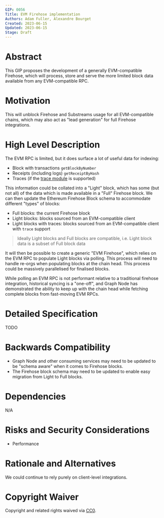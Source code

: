 ```yaml
---
GIP: 0056
Title: EVM Firehose implementation
Authors: Adam Fuller, Alexandre Bourget
Created: 2023-06-15
Updated: 2023-06-15
Stage: Draft
---
```


# Abstract

This GIP proposes the development of a generally EVM-compatible Firehose, which will process, store and serve the more limited block data available from any EVM-compatible RPC.

# Motivation

This will unblock Firehose and Substreams usage for all EVM-compatible chains, which may also act as "lead generation" for full Firehose integrations.

# High Level Description

The EVM RPC is limited, but it does surface a lot of useful data for indexing:

- Block with transactions `getBlockByNumber`
- Receipts (including logs) `getReceiptByHash`
- Traces (if the [trace module](https://openethereum.github.io/JSONRPC-trace-module) is supported)

This information could be collated into a "Light" block, which has some (but not all) of the data which is made available in a "Full" Firehose block. We can then update the Ethereum Firehose Block schema to accommodate different "types" of blocks:

- Full blocks: the current Firehose block
- Light blocks: blocks sourced from an EVM-compatible client
- Light blocks with traces: blocks sourced from an EVM-compatible client with `trace` support

> Ideally Light blocks and Full blocks are compatible, i.e. Light block data is a subset of Full block data

It will then be possible to create a generic "EVM Firehose", which relies on the EVM RPC to populate Light blocks via polling. This process will need to handle re-orgs when populating blocks at the chain head. This process could be massively parallelised for finalised blocks.

While polling an EVM RPC is not performant relative to a traditional firehose integration, historical syncing is a "one-off", and Graph Node has demonstrated the ability to keep up with the chain head while fetching complete blocks from fast-moving EVM RPCs.

# Detailed Specification

TODO

# Backwards Compatibility

- Graph Node and other consuming services may need to be updated to be "schema aware" when it comes to Firehose blocks.
- The Firehose block schema may need to be updated to enable easy migration from Light to Full blocks.

# Dependencies

N/A

# Risks and Security Considerations

- Performance

# Rationale and Alternatives

We could continue to rely purely on client-level integrations.

# Copyright Waiver

Copyright and related rights waived via [CC0](https://creativecommons.org/publicdomain/zero/1.0/).

